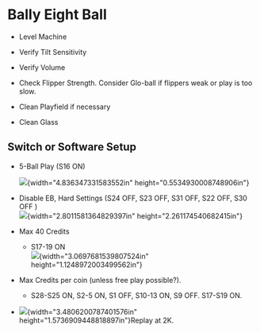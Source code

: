 # Bally Eight Ball

-   Level Machine

-   Verify Tilt Sensitivity

-   Verify Volume

-   Check Flipper Strength. Consider Glo-ball if flippers weak or play is too slow.

-   Clean Playfield if necessary

-   Clean Glass

## Switch or Software Setup

-   5-Ball Play (S16 ON)

    ![](media/image1.png){width="4.836347331583552in" height="0.5534930008748906in"}

-   Disable EB, Hard Settings (S24 OFF, S23 OFF, S31 OFF, S22 OFF, S30 OFF )\
    ![](media/image2.png){width="2.8011581364829397in" height="2.261174540682415in"}

-   Max 40 Credits

    -   S17-19 ON\
        ![](media/image3.emf){width="3.0697681539807524in" height="1.1248972003499562in"}

-   Max Credits per coin (unless free play possible?).

    -   S28-S25 ON, S2-5 ON, S1 OFF, S10-13 ON, S9 OFF. S17-S19 ON.

-   ![](media/image4.png){width="3.4806200787401576in" height="1.5736909448818897in"}Replay at 2K.
